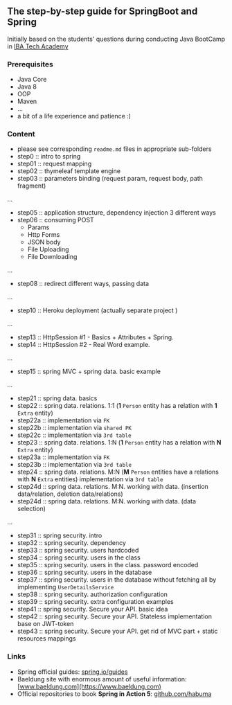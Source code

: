 ## The step-by-step guide for SpringBoot and Spring 

Initially based on the students' questions during conducting Java BootCamp in [IBA Tech Academy](https://ibatech.az/en/#about)

### Prerequisites

- Java Core
- Java 8
- OOP
- Maven
- ...
- a bit of a life experience and patience :)

### Content

- please see corresponding `readme.md` files in appropriate sub-folders
- step0 :: intro to spring
- step01 :: request mapping
- step02 :: thymeleaf template engine
- step03 :: parameters binding (request param, request body, path fragment)

...

- step05 :: application structure, dependency injection 3 different ways
- step06 :: consuming POST
  - Params
  - Http Forms
  - JSON body
  - File Uploading
  - File Downloading
  
...

- step08 :: redirect different ways, passing data

...

- step10 :: Heroku deployment (actually separate project )

...

- step13 :: HttpSession #1 - Basics + Attributes + Spring.
- step14 :: HttpSession #2 - Real Word example.

...

- step15 :: spring MVC + spring data. basic example

...

- step21 :: spring data. basics
- step22 :: spring data. relations. 1:1 (**1** `Person` entity has a relation with **1** `Extra` entity)
- step22a :: implementation via `FK` 
- step22b :: implementation via `shared PK`
- step22c :: implementation via `3rd table` 
- step23 :: spring data. relations. 1:N (**1** `Person` entity has a relation with **N** `Extra` entity)
- step23a :: implementation via `FK` 
- step23b :: implementation via `3rd table`
- step24 :: spring data. relations. M:N (**M** `Person` entities have a relations with **N** `Extra` entities)
implementation via `3rd table`
- step24d :: spring data. relations. M:N. working with data. (insertion data/relation, deletion data/relations)
- step24d :: spring data. relations. M:N. working with data. (data selection)

...

- step31 :: spring security. intro 
- step32 :: spring security. dependency
- step33 :: spring security. users hardcoded
- step34 :: spring security. users in the class
- step35 :: spring security. users in the class. password encoded
- step36 :: spring security. users in the database
- step37 :: spring security. users in the database without fetching all by implementing `UserDetailsService`
- step38 :: spring security. authorization configuration
- step39 :: spring security. extra configuration examples
- step41 :: spring security. Secure your API. basic idea
- step42 :: spring security. Secure your API. Stateless implementation base on JWT-token
- step43 :: spring security. Secure your API. get rid of MVC part + static resources mappings

### Links

- Spring official guides: [spring.io/guides](https://spring.io/guides)
- Baeldung site with enormous amount of useful information: [www.baeldung.com](https://www.baeldung.com)
- Official repositories to book **Spring in Action 5**: [github.com/habuma](https://github.com/habuma/spring-in-action-5-samples.git)
